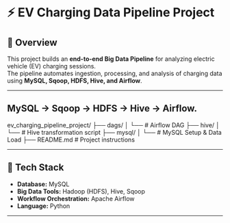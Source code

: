 # ⚡ EV Charging Data Pipeline Project

## 🚀 Overview
This project builds an **end-to-end Big Data Pipeline** for analyzing electric vehicle (EV) charging sessions.  
The pipeline automates ingestion, processing, and analysis of charging data using **MySQL, Sqoop, HDFS, Hive, and Airflow**.

---
MySQL → Sqoop → HDFS → Hive → Airflow.
---

ev_charging_pipeline_project/
├── dags/
│ └── # Airflow DAG
├── hive/
│ └── # Hive transformation script
├── mysql/
│ └── # MySQL Setup & Data Load
├── README.md # Project instructions

---


## 🧰 Tech Stack
- **Database:** MySQL  
- **Big Data Tools:** Hadoop (HDFS), Hive, Sqoop  
- **Workflow Orchestration:** Apache Airflow  
- **Language:** Python

---
